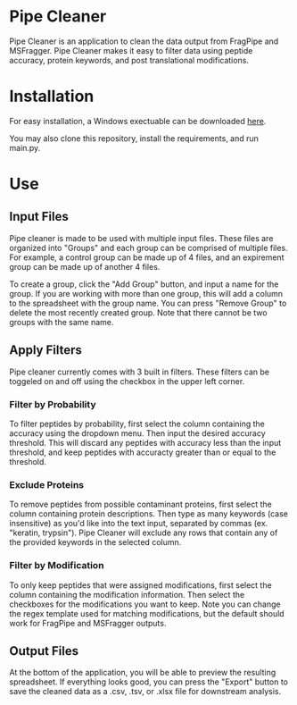 # Pipe Cleaner

Pipe Cleaner is an application to clean the data output from FragPipe and MSFragger. Pipe Cleaner makes it easy to filter data using peptide accuracy, protein keywords, and post translational modifications.

# Installation

For easy installation, a Windows exectuable can be downloaded [here](https://github.com/ethangilmore/PipeCleaner/releases/tag/v1.0.0).

You may also clone this repository, install the requirements, and run main.py.

# Use

## Input Files

Pipe cleaner is made to be used with multiple input files. These files are organized into "Groups" and each group can be comprised of multiple files. For example, a control group can be made up of 4 files, and an expirement group can be made up of another 4 files.

To create a group, click the "Add Group" button, and input a name for the group. If you are working with more than one group, this will add a column to the spreadsheet with the group name. You can press "Remove Group" to delete the most recently created group. Note that there cannot be two groups with the same name.

## Apply Filters

Pipe cleaner currently comes with 3 built in filters. These filters can be toggeled on and off using the checkbox in the upper left corner.

### Filter by Probability

To filter peptides by probability, first select the column containing the accuracy using the dropdown menu. Then input the desired accuracy threshold. This will discard any peptides with accuracy less than the input threshold, and keep peptides with accuracty greater than or equal to the threshold.

### Exclude Proteins

To remove peptides from possible contaminant proteins, first select the column containing protein descriptions. Then type as many keywords (case insensitive) as you'd like into the text input, separated by commas (ex. "keratin, trypsin"). Pipe Cleaner will exclude any rows that contain any of the provided keywords in the selected column.

### Filter by Modification

To only keep peptides that were assigned modifications, first select the column containing the modification information. Then select the checkboxes for the modifications you want to keep. Note you can change the regex template used for matching modifications, but the default should work for FragPipe and MSFragger outputs.

## Output Files

At the bottom of the application, you will be able to preview the resulting spreadsheet. If everything looks good, you can press the "Export" button to save the cleaned data as a .csv, .tsv, or .xlsx file for downstream analysis.
